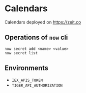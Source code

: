# Calendars

Calendars deployed on https://zeit.co

## Operations of `now` cli

```
now secret add <name> <value>
now secret list
```

## Environments

- `IEX_APIS_TOKEN`
- `TIGER_API_AUTHORIZATION`
